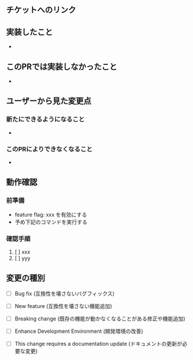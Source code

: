 <!-- このPRを一言でいうとどういう変更か件名に書きましょう -->
## チケットへのリンク
<!-- DesignDocやGitHub issues、Slackなど変更が必要になった理由がわかるリンクを書きましょう -->

## 実装したこと
<!-- このPRで実装したことを箇条書きで書いてください -->
- 

## このPRでは実装しなかったこと
<!--
  このPRではあえて実装しなかったこと、
  レビューをしやすくするためにPRを小さくするために別のPRにしたことを箇条書きで書いてください 
-->
- 

## ユーザーから見た変更点
<!--
  レビュー者だけでなく、
  あとから見る関係者に伝わるようにこのPRでできるようになったこと、
  できなくなったことを箇条書きで書いてください
-->

### 新たにできるようになること

- 

### このPRによりできなくなること

- 

## 動作確認
<!--
動作環境による不具合を見つけるため、レビューする方は必ず動作確認をしてください
-->

### 前準備

<!--
下記のように予め動作確認に必要なことを箇条書きしてください
 -->

- feature flag: xxx を有効にする
- 予め下記のコマンドを実行する

### 確認手順

1. [ ] xxx
2. [ ] yyy

## 変更の種別

<!-- このPRは下記のどれに当たるか x を入れてください -->

- [ ] Bug fix (互換性を壊さないバグフィックス)
- [ ] New feature (互換性を壊さない機能追加)
- [ ] Breaking change (既存の機能が動かなくなることがある修正や機能追加)
- [ ] Enhance Development Environment (開発環境の改善)
- [ ] This change requires a documentation update (ドキュメントの更新が必要な変更)

